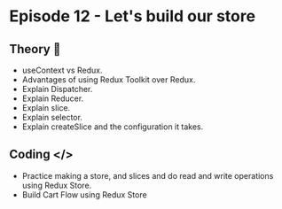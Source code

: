 # Episode 12 - Let's build our store

## Theory 📝
- useContext vs Redux.
- Advantages of using Redux Toolkit over Redux.
- Explain Dispatcher.
- Explain Reducer.
- Explain slice.
- Explain selector.
- Explain createSlice and the configuration it takes.


## Coding </>

- Practice making a store, and slices and do read and write operations using Redux Store.
- Build Cart Flow using Redux Store